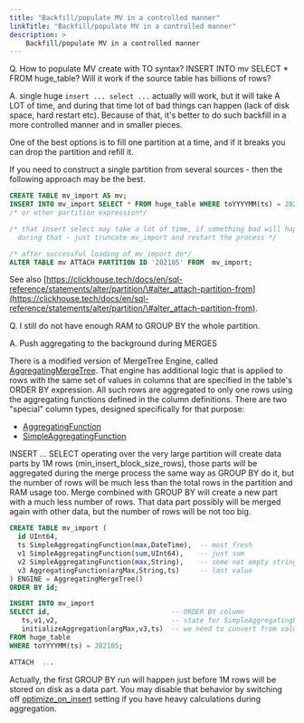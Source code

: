 ```yaml
---
title: "Backfill/populate MV in a controlled manner"
linkTitle: "Backfill/populate MV in a controlled manner"
description: >
    Backfill/populate MV in a controlled manner
---
```

Q. How to populate MV create with TO syntax? INSERT INTO mv SELECT \* FROM huge_table? Will it work if the source table has billions of rows?

A. single huge `insert ... select ...` actually will work, but it will take A LOT of time, and during that time lot of bad things can happen (lack of disk space, hard restart etc). Because of that, it's better to do such backfill in a more controlled manner and in smaller pieces.

One of the best options is to fill one partition at a time, and if it breaks you can drop the partition and refill it.

If you need to construct a single partition from several sources - then the following approach may be the best.

```sql
CREATE TABLE mv_import AS mv;
INSERT INTO mv_import SELECT * FROM huge_table WHERE toYYYYMM(ts) = 202105;
/* or other partition expression*/

/* that insert select may take a lot of time, if something bad will happen
  during that - just truncate mv_import and restart the process */

/* after successful loading of mv_import do*/
ALTER TABLE mv ATTACH PARTITION ID '202105' FROM  mv_import;
```

See also [https://clickhouse.tech/docs/en/sql-reference/statements/alter/partition/\#alter_attach-partition-from](https://clickhouse.tech/docs/en/sql-reference/statements/alter/partition/\#alter_attach-partition-from).

Q. I still do not have enough RAM to GROUP BY the whole partition.

A. Push aggregating to the background during MERGES

There is a modified version of MergeTree Engine, called [AggregatingMergeTree](https://clickhouse.com/docs/en/engines/table-engines/mergetree-family/aggregatingmergetree).  That engine has additional logic that is applied to rows with the same set of values in columns that are specified in the table's ORDER BY expression.   All such rows are aggregated to only one rows using the aggregating functions defined in the column definitions.   There are two "special" column types, designed specifically for that purpose:

- [AggregatingFunction](https://clickhouse.com/docs/en/sql-reference/data-types/aggregatefunction)
- [SimpleAggregatingFunction](https://clickhouse.com/docs/en/sql-reference/data-types/simpleaggregatefunction)

INSERT ... SELECT operating over the very large partition will create data parts by 1M rows (min_insert_block_size_rows), those parts will be aggregated during the merge process the same way as GROUP BY do it, but the number of rows will be much less than the total rows in the partition and RAM usage too.  Merge combined with GROUP BY will create a new part with a much less number of rows. That data part possibly will be merged again with other data, but the number of rows will be not too big.

```sql
CREATE TABLE mv_import (
  id UInt64,
  ts SimpleAggregatingFunction(max,DateTime),  -- most fresh
  v1 SimpleAggregatingFunction(sum,UInt64),    -- just sum
  v2 SimpleAggregatingFunction(max,String),    -- some not empty string
  v3 AggregatingFunction(argMax,String,ts)     -- last value
) ENGINE = AggregatingMergeTree()
ORDER BY id;

INSERT INTO mv_import
SELECT id,                              -- ORDER BY column
   ts,v1,v2,                            -- state for SimpleAggregatingFunction the same as value
   initializeAggregation(argMax,v3,ts)  -- we need to convert from values to States for columns with AggregatingFunction type
FROM huge_table
WHERE toYYYYMM(ts) = 202105;

ATTACH  ...
```

Actually, the first GROUP BY run will happen just before 1M rows will be stored on disk as a data part. You may disable that behavior by switching off [optimize_on_insert](https://clickhouse.com/docs/en/operations/settings/settings#optimize-on-insert) setting if you have heavy calculations during aggregation.





